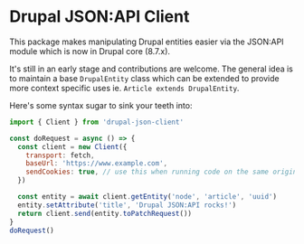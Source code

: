 # Drupal JSON:API Client

This package makes manipulating Drupal entities easier via the JSON:API module which is now in Drupal core (8.7.x).

It's still in an early stage and contributions are welcome. The general idea is to maintain a base `DrupalEntity` class which can be extended to provide more context specific uses ie. `Article extends DrupalEntity`.

Here's some syntax sugar to sink your teeth into:

```js
import { Client } from 'drupal-json-client'

const doRequest = async () => {
  const client = new Client({
    transport: fetch,
    baseUrl: 'https://www.example.com',
    sendCookies: true, // use this when running code on the same origin as Drupal
  })

  const entity = await client.getEntity('node', 'article', 'uuid')
  entity.setAttribute('title', 'Drupal JSON:API rocks!')
  return client.send(entity.toPatchRequest())
}
doRequest()
```
